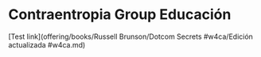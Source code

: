 # Contraentropia Group Educación

[Test link](offering/books/Russell Brunson/Dotcom Secrets #w4ca/Edición actualizada #w4ca.md)